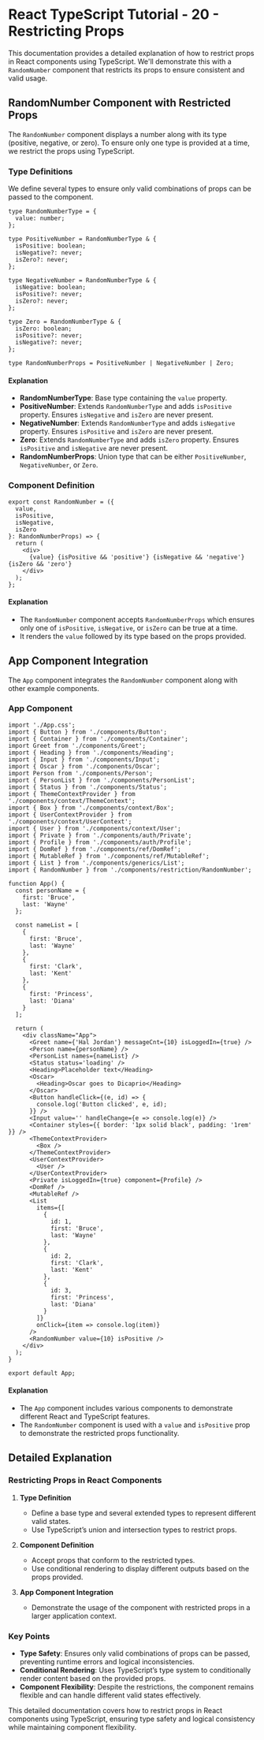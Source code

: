 # React TypeScript Tutorial - 20 - Restricting Props

This documentation provides a detailed explanation of how to restrict props in React components using TypeScript. We'll demonstrate this with a `RandomNumber` component that restricts its props to ensure consistent and valid usage.

## RandomNumber Component with Restricted Props

The `RandomNumber` component displays a number along with its type (positive, negative, or zero). To ensure only one type is provided at a time, we restrict the props using TypeScript.

### Type Definitions

We define several types to ensure only valid combinations of props can be passed to the component.

```tsx
type RandomNumberType = {
  value: number;
};

type PositiveNumber = RandomNumberType & {
  isPositive: boolean;
  isNegative?: never;
  isZero?: never;
};

type NegativeNumber = RandomNumberType & {
  isNegative: boolean;
  isPositive?: never;
  isZero?: never;
};

type Zero = RandomNumberType & {
  isZero: boolean;
  isPositive?: never;
  isNegative?: never;
};

type RandomNumberProps = PositiveNumber | NegativeNumber | Zero;
```

#### Explanation
- **RandomNumberType**: Base type containing the `value` property.
- **PositiveNumber**: Extends `RandomNumberType` and adds `isPositive` property. Ensures `isNegative` and `isZero` are never present.
- **NegativeNumber**: Extends `RandomNumberType` and adds `isNegative` property. Ensures `isPositive` and `isZero` are never present.
- **Zero**: Extends `RandomNumberType` and adds `isZero` property. Ensures `isPositive` and `isNegative` are never present.
- **RandomNumberProps**: Union type that can be either `PositiveNumber`, `NegativeNumber`, or `Zero`.

### Component Definition

```tsx
export const RandomNumber = ({
  value,
  isPositive,
  isNegative,
  isZero
}: RandomNumberProps) => {
  return (
    <div>
      {value} {isPositive && 'positive'} {isNegative && 'negative'} {isZero && 'zero'}
    </div>
  );
};
```

#### Explanation
- The `RandomNumber` component accepts `RandomNumberProps` which ensures only one of `isPositive`, `isNegative`, or `isZero` can be true at a time.
- It renders the `value` followed by its type based on the props provided.

## App Component Integration

The `App` component integrates the `RandomNumber` component along with other example components.

### App Component

```tsx
import './App.css';
import { Button } from './components/Button';
import { Container } from './components/Container';
import Greet from './components/Greet';
import { Heading } from './components/Heading';
import { Input } from './components/Input';
import { Oscar } from './components/Oscar';
import Person from './components/Person';
import { PersonList } from './components/PersonList';
import { Status } from './components/Status';
import { ThemeContextProvider } from './components/context/ThemeContext';
import { Box } from './components/context/Box';
import { UserContextProvider } from './components/context/UserContext';
import { User } from './components/context/User';
import { Private } from './components/auth/Private';
import { Profile } from './components/auth/Profile';
import { DomRef } from './components/ref/DomRef';
import { MutableRef } from './components/ref/MutableRef';
import { List } from './components/generics/List';
import { RandomNumber } from './components/restriction/RandomNumber';

function App() {
  const personName = {
    first: 'Bruce',
    last: 'Wayne'
  };

  const nameList = [
    {
      first: 'Bruce',
      last: 'Wayne'
    },
    {
      first: 'Clark',
      last: 'Kent'
    },
    {
      first: 'Princess',
      last: 'Diana'
    }
  ];

  return (
    <div className="App">
      <Greet name={'Hal Jordan'} messageCnt={10} isLoggedIn={true} />
      <Person name={personName} />
      <PersonList names={nameList} />
      <Status status='loading' />
      <Heading>Placeholder text</Heading>
      <Oscar>
        <Heading>Oscar goes to Dicaprio</Heading>
      </Oscar>
      <Button handleClick={(e, id) => {
        console.log('Button clicked', e, id);
      }} />
      <Input value='' handleChange={e => console.log(e)} />
      <Container styles={{ border: '1px solid black', padding: '1rem' }} />
      <ThemeContextProvider>
        <Box />
      </ThemeContextProvider>
      <UserContextProvider>
        <User />
      </UserContextProvider>
      <Private isLoggedIn={true} component={Profile} />
      <DomRef />
      <MutableRef />
      <List
        items={[
          {
            id: 1,
            first: 'Bruce',
            last: 'Wayne'
          },
          {
            id: 2,
            first: 'Clark',
            last: 'Kent'
          },
          {
            id: 3,
            first: 'Princess',
            last: 'Diana'
          }
        ]}
        onClick={item => console.log(item)}
      />
      <RandomNumber value={10} isPositive />
    </div>
  );
}

export default App;
```

#### Explanation
- The `App` component includes various components to demonstrate different React and TypeScript features.
- The `RandomNumber` component is used with a `value` and `isPositive` prop to demonstrate the restricted props functionality.

## Detailed Explanation

### Restricting Props in React Components

1. **Type Definition**
   - Define a base type and several extended types to represent different valid states.
   - Use TypeScript’s union and intersection types to restrict props.

2. **Component Definition**
   - Accept props that conform to the restricted types.
   - Use conditional rendering to display different outputs based on the props provided.

3. **App Component Integration**
   - Demonstrate the usage of the component with restricted props in a larger application context.

### Key Points

- **Type Safety**: Ensures only valid combinations of props can be passed, preventing runtime errors and logical inconsistencies.
- **Conditional Rendering**: Uses TypeScript’s type system to conditionally render content based on the provided props.
- **Component Flexibility**: Despite the restrictions, the component remains flexible and can handle different valid states effectively.

This detailed documentation covers how to restrict props in React components using TypeScript, ensuring type safety and logical consistency while maintaining component flexibility.